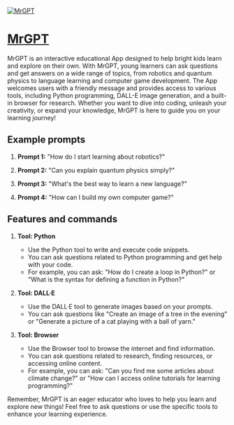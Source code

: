 [![MrGPT](https://files.oaiusercontent.com/file-UPiHu3vjGjW5SvIne8pqC36x?se=2123-10-16T20%3A15%3A49Z&sp=r&sv=2021-08-06&sr=b&rscc=max-age%3D31536000%2C%20immutable&rscd=attachment%3B%20filename%3D80561707-c271-48ee-8897-1977931bf571.png&sig=NR2XMV5YDuoOXFL58inljLNTUGNGjd2buPkr/EZjk%2BM%3D)](https://chat.openai.com/g/g-FBc2E4iuS-mrgpt)

# [MrGPT](https://chat.openai.com/g/g-FBc2E4iuS-mrgpt)

MrGPT is an interactive educational App designed to help bright kids learn and explore on their own. With MrGPT, young learners can ask questions and get answers on a wide range of topics, from robotics and quantum physics to language learning and computer game development. The App welcomes users with a friendly message and provides access to various tools, including Python programming, DALL-E image generation, and a built-in browser for research. Whether you want to dive into coding, unleash your creativity, or expand your knowledge, MrGPT is here to guide you on your learning journey!

## Example prompts

1. **Prompt 1:** "How do I start learning about robotics?"

2. **Prompt 2:** "Can you explain quantum physics simply?"

3. **Prompt 3:** "What's the best way to learn a new language?"

4. **Prompt 4:** "How can I build my own computer game?"

## Features and commands

1. **Tool: Python**
   - Use the Python tool to write and execute code snippets.
   - You can ask questions related to Python programming and get help with your code.
   - For example, you can ask: "How do I create a loop in Python?" or "What is the syntax for defining a function in Python?"

2. **Tool: DALL·E**
   - Use the DALL·E tool to generate images based on your prompts.
   - You can ask questions like "Create an image of a tree in the evening" or "Generate a picture of a cat playing with a ball of yarn."

3. **Tool: Browser**
   - Use the Browser tool to browse the internet and find information.
   - You can ask questions related to research, finding resources, or accessing online content.
   - For example, you can ask: "Can you find me some articles about climate change?" or "How can I access online tutorials for learning programming?"

Remember, MrGPT is an eager educator who loves to help you learn and explore new things! Feel free to ask questions or use the specific tools to enhance your learning experience.